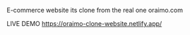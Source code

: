 E-commerce website its clone from the real one  oraimo.com 

LIVE DEMO https://oraimo-clone-website.netlify.app/
